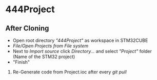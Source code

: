 # 444Project

## After Cloning
- Open root directory *"444Project"* as workspace in STM32CUBE
- *File/Open Projects from File system*
- Next to *Import source* click *Directory...* and select *"Project"* folder (Name of the STM32 project)
- "Finish"

1. Re-Generate code from Project.ioc after every *git pull*
